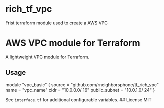 # rich_tf_vpc
Frist terraform module  used to create  a AWS VPC

# AWS VPC module for Terraform 
A lightweight VPC module for Terraform. 
## Usage
module "vpc_basic" 
{ source = "github.com/rneighborsphone/tf_rich_vpc"
name = "vpc_name" 
cidr = "10.0.0.0/ 16" 
public_subnet = "10.0.1.0/ 24" 
} 


See ` interface.tf ` for additional configurable variables. ## License MIT

